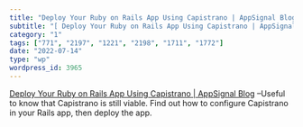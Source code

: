 ```yaml
---
title: "Deploy Your Ruby on Rails App Using Capistrano | AppSignal Blog"
subtitle: "[ Deploy Your Ruby on Rails App Using Capistrano | AppSignal Blog]( https://blog.appsignal.com/2022/..."
category: "1"
tags: ["771", "2197", "1221", "2198", "1711", "1772"]
date: "2022-07-14"
type: "wp"
wordpress_id: 3965
---
```

[ Deploy Your Ruby on Rails App Using Capistrano | AppSignal Blog]( https://blog.appsignal.com/2022/07/13/deploy-your-ruby-on-rails-app-using-capistrano.html?utm_source=ruby-magic&utm_medium=email&utm_campaign=rss-email&utm_content=button) –Useful to know that Capistrano is still viable. Find out how to configure Capistrano in your Rails app, then deploy the app.